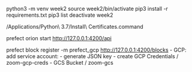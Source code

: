 
[//]: # (RUN VENV)
python3 -m venv week2
source week2/bin/activate
pip3 install -r requirements.txt 
pip3 list
deactivate week2

/Applications/Python\ 3.7/Install\ Certificates.command

[//]: # (Start local server)
prefect orion start
http://127.0.0.1:4200/api


[//]: # (blocks)
prefect block register -m prefect_gcp
http://127.0.0.1:4200/blocks
    - GCP: add service account:
        - generate JSON key
    - create GCP Credentials / zoom-gcp-creds
    - GCS Bucket / zoom-gcs


